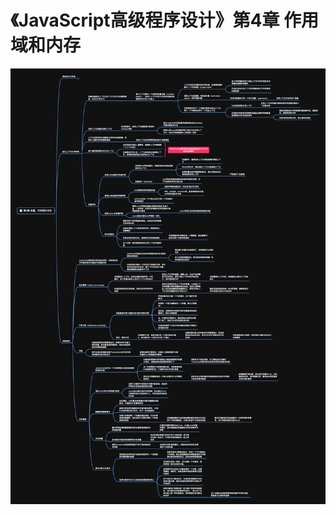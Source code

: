 # 《JavaScript高级程序设计》第4章 作用域和内存
![CHAPTER4_Variable_Scope_And_Memory](./CHAPTER4_Variable_Scope_And_Memory.png)
